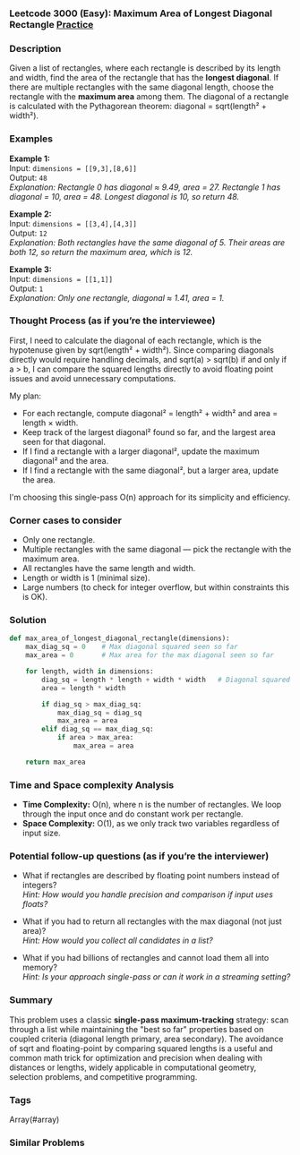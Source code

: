 ### Leetcode 3000 (Easy): Maximum Area of Longest Diagonal Rectangle [Practice](https://leetcode.com/problems/maximum-area-of-longest-diagonal-rectangle)

### Description  
Given a list of rectangles, where each rectangle is described by its length and width, find the area of the rectangle that has the **longest diagonal**. If there are multiple rectangles with the same diagonal length, choose the rectangle with the **maximum area** among them. The diagonal of a rectangle is calculated with the Pythagorean theorem: diagonal = sqrt(length² + width²).

### Examples  

**Example 1:**  
Input: `dimensions = [[9,3],[8,6]]`  
Output: `48`  
*Explanation: Rectangle 0 has diagonal ≈ 9.49, area = 27. Rectangle 1 has diagonal = 10, area = 48. Longest diagonal is 10, so return 48.*

**Example 2:**  
Input: `dimensions = [[3,4],[4,3]]`  
Output: `12`  
*Explanation: Both rectangles have the same diagonal of 5. Their areas are both 12, so return the maximum area, which is 12.*

**Example 3:**  
Input: `dimensions = [[1,1]]`  
Output: `1`  
*Explanation: Only one rectangle, diagonal ≈ 1.41, area = 1.*

### Thought Process (as if you’re the interviewee)  
First, I need to calculate the diagonal of each rectangle, which is the hypotenuse given by sqrt(length² + width²). Since comparing diagonals directly would require handling decimals, and sqrt(a) > sqrt(b) if and only if a > b, I can compare the squared lengths directly to avoid floating point issues and avoid unnecessary computations.

My plan:
- For each rectangle, compute diagonal² = length² + width² and area = length × width.
- Keep track of the largest diagonal² found so far, and the largest area seen for that diagonal.
- If I find a rectangle with a larger diagonal², update the maximum diagonal² and the area.
- If I find a rectangle with the same diagonal², but a larger area, update the area.

I'm choosing this single-pass O(n) approach for its simplicity and efficiency.

### Corner cases to consider  
- Only one rectangle.
- Multiple rectangles with the same diagonal — pick the rectangle with the maximum area.
- All rectangles have the same length and width.
- Length or width is 1 (minimal size).
- Large numbers (to check for integer overflow, but within constraints this is OK).

### Solution

```python
def max_area_of_longest_diagonal_rectangle(dimensions):
    max_diag_sq = 0    # Max diagonal squared seen so far
    max_area = 0       # Max area for the max diagonal seen so far

    for length, width in dimensions:
        diag_sq = length * length + width * width   # Diagonal squared
        area = length * width

        if diag_sq > max_diag_sq:
            max_diag_sq = diag_sq
            max_area = area
        elif diag_sq == max_diag_sq:
            if area > max_area:
                max_area = area

    return max_area
```

### Time and Space complexity Analysis  

- **Time Complexity:** O(n), where n is the number of rectangles. We loop through the input once and do constant work per rectangle.
- **Space Complexity:** O(1), as we only track two variables regardless of input size.

### Potential follow-up questions (as if you’re the interviewer)  

- What if rectangles are described by floating point numbers instead of integers?  
  *Hint: How would you handle precision and comparison if input uses floats?*

- What if you had to return all rectangles with the max diagonal (not just area)?  
  *Hint: How would you collect all candidates in a list?*

- What if you had billions of rectangles and cannot load them all into memory?  
  *Hint: Is your approach single-pass or can it work in a streaming setting?*

### Summary
This problem uses a classic **single-pass maximum-tracking** strategy: scan through a list while maintaining the "best so far" properties based on coupled criteria (diagonal length primary, area secondary). The avoidance of sqrt and floating-point by comparing squared lengths is a useful and common math trick for optimization and precision when dealing with distances or lengths, widely applicable in computational geometry, selection problems, and competitive programming.

### Tags
Array(#array)

### Similar Problems
